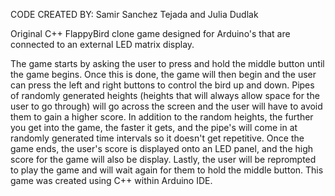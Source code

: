 CODE CREATED BY: Samir Sanchez Tejada and Julia Dudlak

Original C++ FlappyBird clone game designed for Arduino's that are connected to an external LED matrix display.

The game starts by asking the user to press and hold the middle button until the game begins. Once this is done, the game will then begin and the user
can press the left and right buttons to control the bird up and down. Pipes of randomly generated heights (heights that will always allow space 
for the user to go through) will go across the screen and the user will have to avoid them to gain a higher score. In addition to the random heights,
the further you get into the game, the faster it gets, and the pipe's will come in at randomly generated time intervals so it doesn't get repetitive.
Once the game ends, the user's score is displayed onto an LED panel, and the high score for the game will also be display. Lastly, the user will be
reprompted to play the game and will wait again for them to hold the middle button. This game was created using C++ within Arduino IDE.
